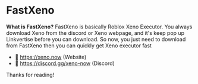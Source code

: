 # FastXeno

**What is FastXeno?**
FastXeno is basically Roblox Xeno Executor. You always download Xeno from the discord or Xeno webpage, and it's keep pop up Linkvertise before you can download. So now, you just need to download from FastXeno then you can quickly get Xeno executor fast

- 🔗 https://xeno.now (Website)
- 🔗 https://discord.gg/xeno-now (Discord)

Thanks for reading!
